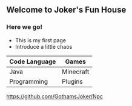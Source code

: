 ## Welcome to Joker's Fun House


### Here we go!



- This is my first page
- Introduce a little chaos



Code Language | Games
------------ | -------------
Java | Minecraft
Programming | Plugins
https://github.com/GothamsJoker/Npc
